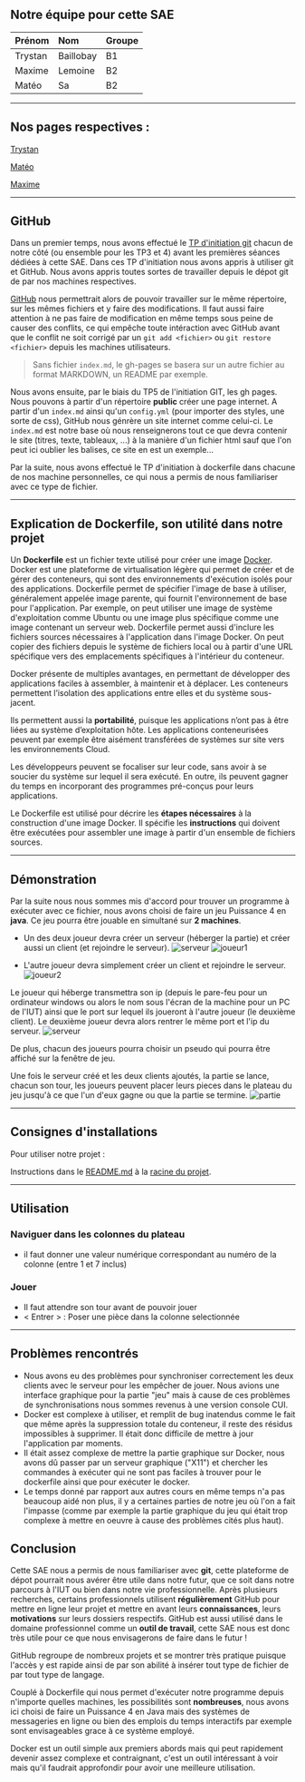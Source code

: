 ## Notre équipe pour cette SAE

| Prénom       | Nom               | Groupe |
|:-------------|:------------------|:-------|
| Trystan      | Baillobay         | B1     |
| Maxime       | Lemoine           | B2     |
| Matéo        | Sa                | B2     |

* * *

## Nos pages respectives :

[Trystan](https://github.com/ydroo)

[Matéo](https://github.com/MatKim76)

[Maxime](https://github.com/Maximeuuu)

* * *

## GitHub

Dans un premier temps, nous avons effectué le [TP d'initiation git](https://abderzah.github.io/Introduction-GIT) chacun de notre côté (ou ensemble pour les TP3 et 4) avant les premières séances dédiées 
à cette SAE. Dans ces TP d'initiation nous avons appris à utiliser git et GitHub. Nous avons appris toutes sortes de travailler depuis le dépot git de par
nos machines respectives.

[GitHub](https://github.com/) nous permettrait alors de pouvoir travailler sur le même répertoire, sur les mêmes fichiers et y faire des modifications. Il faut aussi faire 
attention à ne pas faire de modification en même temps sous peine de causer des conflits, ce qui empêche toute intéraction avec GitHub avant que le conflit 
ne soit corrigé par un ``git add <fichier>`` ou ``git restore <fichier>`` depuis les machines utilisateurs.

> Sans fichier ``index.md``, le gh-pages se basera sur un autre fichier au format MARKDOWN, un README par exemple.

Nous avons ensuite, par le biais du TP5 de l'initiation GIT, les gh pages. Nous pouvons à partir d'un répertoire **public** créer une page internet. A 
partir d'un ``index.md`` ainsi qu'un ``config.yml`` (pour importer des styles, une sorte de css), GitHub nous génrère un site internet comme celui-ci.
Le ``index.md`` est notre base où nous renseignerons tout ce que devra contenir le site (titres, texte, tableaux, ...) à la manière d'un fichier html sauf 
que l'on peut ici oublier les balises, ce site en est un exemple...

Par la suite, nous avons effectué le TP d'initiation à dockerfile dans chacune de nos machine personnelles, ce qui 
nous a permis de nous familiariser avec ce type de fichier. 

* * *

## Explication de Dockerfile, son utilité dans notre projet

Un **Dockerfile** est un fichier texte utilisé pour créer une image [Docker](https://www.docker.com/). Docker est une plateforme de virtualisation légère qui permet de créer et de gérer des conteneurs,
qui sont des environnements d'exécution isolés pour des applications. Dockerfile permet de spécifier l'image de base à utiliser, généralement appelée image parente,
qui fournit l'environnement de base pour l'application. Par exemple, on peut utiliser une image de système d'exploitation comme Ubuntu ou une image plus spécifique
comme une image contenant un serveur web. Dockerfile permet aussi d'inclure les fichiers sources nécessaires à l'application dans l'image Docker.
On peut copier des fichiers depuis le système de fichiers local ou à partir d'une URL spécifique vers des emplacements spécifiques à l'intérieur du conteneur.

Docker présente de multiples avantages, en permettant de développer des applications faciles à assembler, à maintenir et à déplacer. Les conteneurs 
permettent l’isolation des applications entre elles et du système sous-jacent.

Ils permettent aussi la **portabilité**, puisque les applications n’ont pas à être liées au système d’exploitation hôte. Les applications conteneurisées 
peuvent par exemple être aisément transférées de systèmes sur site vers les environnements Cloud.

Les développeurs peuvent se focaliser sur leur code, sans avoir à se soucier du système sur lequel il sera exécuté. En outre, ils peuvent gagner du temps 
en incorporant des programmes pré-conçus pour leurs applications.

Le Dockerfile est utilisé pour décrire les **étapes nécessaires** à la construction d'une image Docker. Il spécifie les **instructions** qui doivent être exécutées pour assembler
une image à partir d'un ensemble de fichiers sources.

* * *

## Démonstration

Par la suite nous nous sommes mis d'accord pour trouver un programme à exécuter avec ce fichier, nous avons choisi de faire un jeu Puissance 4 en **java**. Ce jeu pourra être jouable en simultané sur **2 machines**.
- Un des deux joueur devra créer un serveur (héberger la partie) et créer aussi un client (et rejoindre le serveur). 
![serveur](https://github.com/MatKim76/docker-sae203/blob/gh-pages/images/interface_serveur.png)
![joueur1](https://github.com/MatKim76/docker-sae203/blob/gh-pages/images/interface_joueur1.png)

- L'autre joueur devra simplement créer un client et rejoindre le serveur.
![joueur2](https://github.com/MatKim76/docker-sae203/blob/gh-pages/images/interface_joueur2.png)

Le joueur qui héberge transmettra son ip (depuis le pare-feu pour un ordinateur windows ou alors le 
nom sous l'écran de la machine pour un PC de l'IUT) ainsi que le port sur lequel ils joueront à l'autre joueur (le deuxième client).
Le deuxième joueur devra alors rentrer le même port et l'ip du serveur. 
![serveur](https://github.com/MatKim76/docker-sae203/blob/gh-pages/images/ip_serveur.png)

De plus, chacun des joueurs pourra choisir un pseudo qui pourra être affiché sur la fenêtre de jeu.

Une fois le serveur créé et les deux clients ajoutés, la partie se lance, chacun son tour, les joueurs peuvent placer leurs pieces dans le plateau du jeu jusqu'à ce que l'un d'eux gagne ou que la partie se termine.
![partie](https://github.com/MatKim76/docker-sae203/blob/gh-pages/images/partie_2joueurs.png)

* * *

## Consignes d'installations

Pour utiliser notre projet :

Instructions dans le [README.md](https://github.com/MatKim76/docker-sae203/blob/main/README.md) à la [racine du projet](https://github.com/MatKim76/docker-sae203).

* * *

## Utilisation

### Naviguer dans les colonnes du plateau
- il faut donner une valeur numérique correspondant au numéro de la colonne (entre 1 et 7 inclus)

### Jouer
- Il faut attendre son tour avant de pouvoir jouer
- < Entrer >    : Poser une pièce dans la colonne selectionnée

* * *

## Problèmes rencontrés
- Nous avons eu des problèmes pour synchroniser correctement les deux clients avec le serveur pour les empêcher de jouer. Nous avions une interface graphique pour la partie "jeu" mais à cause de ces problèmes de synchronisations nous sommes revenus à une version console CUI.
- Docker est complexe à utiliser, et remplit de bug inatendus comme le fait que même après la suppression totale du conteneur, il reste des résidus impossibles à supprimer. Il était donc difficile de mettre à jour l'application par moments.
- Il était assez complexe de mettre la partie graphique sur Docker, nous avons dû passer par un serveur graphique ("X11") et chercher les commandes à exécuter qui ne sont pas faciles à trouver pour le dockerfile ainsi que pour exécuter le docker.
- Le temps donné par rapport aux autres cours en même temps n'a pas beaucoup aidé non plus, il y a certaines parties de notre jeu où l'on a fait l'impasse (comme par exemple la partie graphique du jeu qui était trop complexe à mettre en oeuvre à cause des problèmes cités plus haut).

## Conclusion

Cette SAE nous a permis de nous familiariser avec **git**, cette plateforme de dépot pourrait nous avérer être utile dans notre 
futur, que ce soit dans notre parcours à l'IUT ou bien dans notre vie professionnelle. Après plusieurs recherches, certains professionnels utilisent **régulièrement**
GitHub pour mettre en ligne leur projet et mettre en avant leurs **connaissances**, leurs **motivations** sur leurs dossiers respectifs. GitHub est aussi utilisé dans le domaine
professionnel comme un **outil de travail**, cette SAE nous est donc très utile pour ce que nous envisagerons de faire dans le futur !

GitHub regroupe de nombreux projets et se montrer très pratique puisque l'accès y est rapide ainsi de par son abilité à insérer tout type de fichier de par tout type de langage.

Couplé à Dockerfile qui nous permet d'exécuter notre programme depuis n'importe quelles machines, les possibilités sont 
**nombreuses**, nous avons ici choisi de faire un Puissance 4 en Java mais des systèmes de messageries en ligne ou bien des emplois du temps interactifs par exemple
sont envisageables grace à ce système employé.

Docker est un outil simple aux premiers abords mais qui peut rapidement devenir assez complexe et contraignant, c'est un outil intéressant à voir mais qu'il faudrait approfondir pour avoir une meilleure utilisation.
